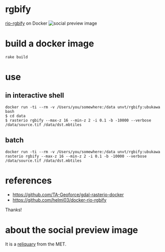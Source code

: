 # rgbify
[rio-rgbify](https://github.com/mapbox/rio-rgbify) on Docker
![social preview image](https://repository-images.githubusercontent.com/458115975/a60adc7f-c03c-4e91-b00e-9fe57d770b8c)

# build a docker image
```
rake build
```

# use
## in interactive shell
```
docker run -ti --rm -v /Users/you/somewhere:/data unvt/rgbify:ubukawa bash
$ cd data
$ rasterio rgbify --max-z 16 --min-z 2 -i 0.1 -b -10000 --verbose /data/source.tif /data/dst.mbtiles
```

## batch
```
docker run -ti --rm -v /Users/you/somewhere:/data unvt/rgbify:ubukawa rasterio rgbify --max-z 16 --min-z 2 -i 0.1 -b -10000 --verbose /data/source.tif /data/dst.mbtiles
```

# references
- https://github.com/TA-Geoforce/gdal-rasterio-docker
- https://github.com/helmi03/docker-rio-rgbify

Thanks!

# about the social preview image
It is a [reliquary](https://www.metmuseum.org/art/collection/search/463680) from the MET.
